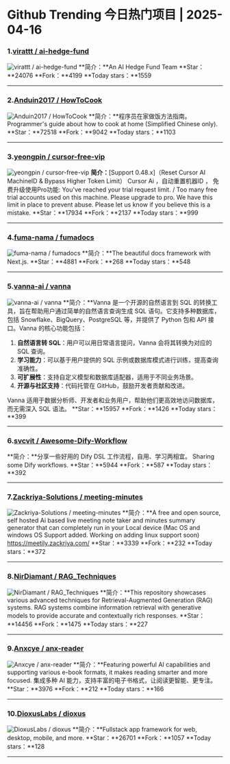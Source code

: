 # Github Trending 今日热门项目 | 2025-04-16
### 1.[virattt / ai-hedge-fund](https://github.com/virattt/ai-hedge-fund)

![virattt / ai-hedge-fund](https://opengraph.githubassets.com/5cfa6b93709d89f4675e0fadc0889a6556d1aaa2141f3731a675e79677f7dd40/virattt/ai-hedge-fund)
**简介：**An AI Hedge Fund Team
**Star：**24076
**Fork：**4199
**Today stars：**1559

---

### 2.[Anduin2017 / HowToCook](https://github.com/Anduin2017/HowToCook)

![Anduin2017 / HowToCook](https://opengraph.githubassets.com/398fc85dad8a49316ff5f135ea07fec992329fedf679966e4f828702215ca2c4/Anduin2017/HowToCook)
**简介：**程序员在家做饭方法指南。Programmer's guide about how to cook at home (Simplified Chinese only).
**Star：**72518
**Fork：**9042
**Today stars：**1103

---

### 3.[yeongpin / cursor-free-vip](https://github.com/yeongpin/cursor-free-vip)

![yeongpin / cursor-free-vip](https://opengraph.githubassets.com/03493fa8d26a87dcc58adf5e251d1e4438a009b9eace3fc9af15434805fb1618/yeongpin/cursor-free-vip)
**简介：**[Support 0.48.x]（Reset Cursor AI MachineID & Bypass Higher Token Limit） Cursor Ai ，自动重置机器ID ， 免费升级使用Pro功能: You've reached your trial request limit. / Too many free trial accounts used on this machine. Please upgrade to pro. We have this limit in place to prevent abuse. Please let us know if you believe this is a mistake.
**Star：**17934
**Fork：**2137
**Today stars：**999

---

### 4.[fuma-nama / fumadocs](https://github.com/fuma-nama/fumadocs)

![fuma-nama / fumadocs](https://repository-images.githubusercontent.com/661644448/398ac71e-f90e-4776-a183-c22a9a0ebdf1)
**简介：**The beautiful docs framework with Next.js.
**Star：**4881
**Fork：**268
**Today stars：**548

---

### 5.[vanna-ai / vanna](https://github.com/vanna-ai/vanna)

![vanna-ai / vanna](https://opengraph.githubassets.com/a2fe9b8e784e94180351b2cc276b625668c920cc3de2e5fd6c6bf7a7529ad379/vanna-ai/vanna)
**简介：**Vanna 是一个开源的自然语言到 SQL 的转换工具，旨在帮助用户通过简单的自然语言查询生成 SQL 语句。它支持多种数据库，包括 Snowflake、BigQuery、PostgreSQL 等，并提供了 Python 包和 API 接口。Vanna 的核心功能包括：  

1. **自然语言转 SQL**：用户可以用日常语言提问，Vanna 会将其转换为对应的 SQL 查询。  
2. **学习能力**：可以基于用户提供的 SQL 示例或数据库模式进行训练，提高查询准确性。  
3. **可扩展性**：支持自定义模型和数据库适配器，适用于不同业务场景。  
4. **开源与社区支持**：代码托管在 GitHub，鼓励开发者贡献和改进。  

Vanna 适用于数据分析师、开发者和业务用户，帮助他们更高效地访问数据库，而无需深入 SQL 语法。
**Star：**15957
**Fork：**1426
**Today stars：**399

---

### 6.[svcvit / Awesome-Dify-Workflow](https://github.com/svcvit/Awesome-Dify-Workflow)

**简介：**分享一些好用的 Dify DSL 工作流程，自用、学习两相宜。 Sharing some Dify workflows.
**Star：**5944
**Fork：**587
**Today stars：**392

---

### 7.[Zackriya-Solutions / meeting-minutes](https://github.com/Zackriya-Solutions/meeting-minutes)

![Zackriya-Solutions / meeting-minutes](https://opengraph.githubassets.com/84f8dbb0978c6481ece67365a9070dea599064af1fedfe0eb68e8b2c1b3c5a2d/Zackriya-Solutions/meeting-minutes)
**简介：**A free and open source, self hosted Ai based live meeting note taker and minutes summary generator that can completely run in your Local device (Mac OS and windows OS Support added. Working on adding linux support soon) https://meetily.zackriya.com/
**Star：**3339
**Fork：**232
**Today stars：**372

---

### 8.[NirDiamant / RAG_Techniques](https://github.com/NirDiamant/RAG_Techniques)

![NirDiamant / RAG_Techniques](https://opengraph.githubassets.com/8ca308036291d8be9afc7e05e1233004b2f796bdd0d02c38f45158e603a6c19c/NirDiamant/RAG_Techniques)
**简介：**This repository showcases various advanced techniques for Retrieval-Augmented Generation (RAG) systems. RAG systems combine information retrieval with generative models to provide accurate and contextually rich responses.
**Star：**14456
**Fork：**1475
**Today stars：**227

---

### 9.[Anxcye / anx-reader](https://github.com/Anxcye/anx-reader)

![Anxcye / anx-reader](https://opengraph.githubassets.com/d84f7bd991f695bb19e65d0bfd001e6b6c7e827e8db975764fccde1ff43936ca/Anxcye/anx-reader)
**简介：**Featuring powerful AI capabilities and supporting various e-book formats, it makes reading smarter and more focused. 集成多种 AI 能力，支持丰富的电子书格式，让阅读更智能、更专注。
**Star：**3976
**Fork：**212
**Today stars：**166

---

### 10.[DioxusLabs / dioxus](https://github.com/DioxusLabs/dioxus)

![DioxusLabs / dioxus](https://opengraph.githubassets.com/fc550f654feaae5873199e414ecc9f483981611440a5a6123b9979f9d3c23a8b/DioxusLabs/dioxus)
**简介：**Fullstack app framework for web, desktop, mobile, and more.
**Star：**26701
**Fork：**1057
**Today stars：**128

---

